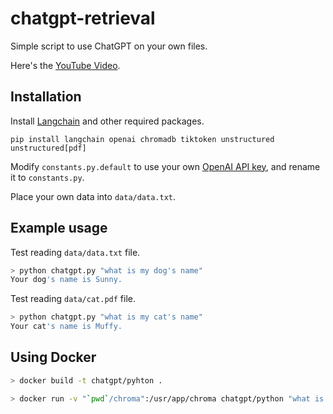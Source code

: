 # chatgpt-retrieval

Simple script to use ChatGPT on your own files.

Here's the [YouTube Video](https://youtu.be/9AXP7tCI9PI).

## Installation

Install [Langchain](https://github.com/hwchase17/langchain) and other required packages.
```
pip install langchain openai chromadb tiktoken unstructured unstructured[pdf]
```
Modify `constants.py.default` to use your own [OpenAI API key](https://platform.openai.com/account/api-keys), and rename it to `constants.py`.

Place your own data into `data/data.txt`.

## Example usage
Test reading `data/data.txt` file.
```sh
> python chatgpt.py "what is my dog's name"
Your dog's name is Sunny.
```

Test reading `data/cat.pdf` file.
```sh
> python chatgpt.py "what is my cat's name"
Your cat's name is Muffy.
```

## Using Docker
```sh
> docker build -t chatgpt/pyhton .

> docker run -v "`pwd`/chroma":/usr/app/chroma chatgpt/python "what is my dog's name?"
```
